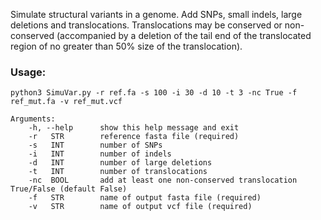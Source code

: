 Simulate structural variants in a genome. Add SNPs, small indels, large
deletions and translocations. Translocations may be conserved or non-conserved
(accompanied by a deletion of the tail end of the translocated region of no
greater than 50% size of the translocation).  

### Usage:
```
python3 SimuVar.py -r ref.fa -s 100 -i 30 -d 10 -t 3 -nc True -f ref_mut.fa -v ref_mut.vcf

Arguments:
	-h, --help		show this help message and exit  
	-r   STR		reference fasta file (required)
	-s   INT		number of SNPs
	-i   INT		number of indels
	-d   INT		number of large deletions
	-t   INT		number of translocations
	-nc  BOOL		add at least one non-conserved translocation True/False (default False)
	-f   STR		name of output fasta file (required)
	-v   STR		name of output vcf file (required)

```